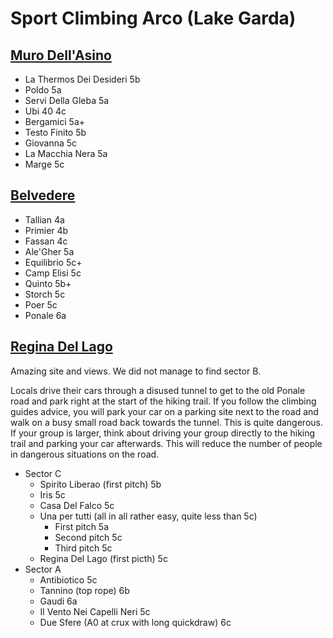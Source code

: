# Sport Climbing Arco (Lake Garda)

## [Muro Dell'Asino](https://www.thecrag.com/de/klettern/italy/arco/muro-dell-asino)

- La Thermos Dei Desideri 5b
- Poldo 5a
- Servi Della Gleba 5a
- Ubi 40 4c
- Bergamici 5a+
- Testo Finito 5b
- Giovanna 5c
- La Macchia Nera 5a
- Marge 5c

## [Belvedere](https://www.thecrag.com/de/klettern/italy/nago/area/275700741)

- Tallian 4a
- Primier 4b
- Fassan 4c
- Ale'Gher 5a
- Equilibrio 5c+
- Camp Elisi 5c
- Quinto 5b+
- Storch 5c
- Poer 5c
- Ponale 6a

## [Regina Del Lago](https://www.thecrag.com/de/klettern/italy/northern-italy/arco-trento-area/area/444372261)

Amazing site and views.
We did not manage to find sector B.

Locals drive their cars through a disused tunnel to get to the old Ponale road and park right at the start of the hiking trail.
If you follow the climbing guides advice, you will park your car on a parking site next to the road and walk on a busy small road back towards the tunnel.
This is quite dangerous.
If your group is larger, think about driving your group directly to the hiking trail and parking your car afterwards.
This will reduce the number of people in dangerous situations on the road.

- Sector C
  - Spirito Liberao (first pitch) 5b
  - Iris 5c
  - Casa Del Falco 5c
  - Una per tutti (all in all rather easy, quite less than 5c)
    - First pitch 5a
    - Second pitch 5c
    - Third pitch 5c
  - Regina Del Lago (first picth) 5c
- Sector A
  - Antibiotico 5c
  - Tannino (top rope) 6b
  - Gaudi 6a
  - Il Vento Nei Capelli Neri 5c
  - Due Sfere (A0 at crux with long quickdraw) 6c
